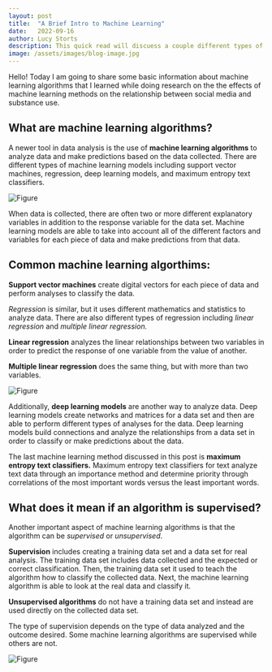 ```yaml
---
layout: post
title:  "A Brief Intro to Machine Learning"
date:   2022-09-16
author: Lucy Storts
description: This quick read will discuess a couple different types of machine learning models and how they each work.
image: /assets/images/blog-image.jpg
---
```

Hello! Today I am going to share some basic information about machine learning algorithms that I learned while doing research on the the effects of machine learning methods on the relationship between social media and substance use. <br>

## What are machine learning algorithms?

A newer tool in data analysis is the use of **machine learning algorithms** to analyze data and make predictions based on the data collected. There are different types of machine learning models including support vector machines, regression, deep learning models, and maximum entropy text classifiers.

![Figure](https://raw.githubusercontent.com/esnt/stat386-projects/main/assets/images/chart.jpg)

When data is collected, there are often two or more different explanatory variables in addition to the response variable for the data set. Machine learning models are able to take into account all of the different factors and variables for each piece of data and make predictions from that data. 

## Common machine learning algorthims:

**Support vector machines** create digital vectors for each piece of data and perform analyses to classify the data. 

*Regression* is similar, but it uses different mathematics and statistics to analyze data. There are also different types of regression including *linear regression* and *multiple linear regression.* 

**Linear regression** analyzes the linear relationships between two variables in order to predict the response of one variable from the value of another. 

**Multiple linear regression** does the same thing, but with more than two variables.

![Figure](https://raw.githubusercontent.com/esnt/stat386-projects/main/assets/images/deeplearning.jpg)

Additionally, **deep learning models** are another way to analyze data. Deep learning models create networks and matrices for a data set and then are able to perform different types of analyses for the data. Deep learning models build connections and analyze the relationships from a data set in order to classify or make predictions about the data. <br>

The last machine learning method discussed in this post is **maximum entropy text classifiers.** Maximum entropy text classifiers for text analyze text data through an importance method and determine priority through correlations of the most important words versus the least important words. <br>

## What does it mean if an algorithm is supervised?

Another important aspect of machine learning algorithms is that the algorithm can be *supervised* or *unsupervised*. <br>

**Supervision** includes creating a training data set and a data set for real analysis. The training data set includes data collected and the expected or correct classification. Then, the training data set it used to teach the algorithm how to classify the collected data. Next, the machine learning algorithm is able to look at the real data and classify it. 

**Unsupervised algorithms** do not have a training data set and instead are used directly on the collected data set. 

The type of supervision depends on the type of data analyzed and the outcome desired. Some machine learning algorithms are supervised while others are not. <br>

![Figure](https://raw.githubusercontent.com/esnt/stat386-projects/main/assets/images/network.jpg) <br>
